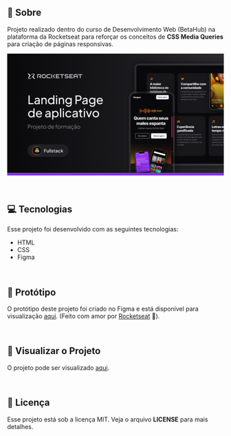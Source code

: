 ## 📖 Sobre

Projeto realizado dentro do curso de Desenvolvimento Web (BetaHub) na plataforma da Rocketseat para reforçar os conceitos de **CSS Media Queries** para criação de páginas responsivas.

<p align="center">  
   <img src="resources/banner.png" alt="Banner do projeto"/> 
</p>

<br/>

## 💻 Tecnologias

Esse projeto foi desenvolvido com as seguintes tecnologias:

- HTML
- CSS
- Figma

<br/>

## 🎨 Protótipo

O protótipo deste projeto foi criado no Figma e está disponível para visualização [aqui](https://www.figma.com/community/file/1371886246180677672). (Feito com amor por [Rocketseat](https://www.rocketseat.com.br) 💜).

<br/>

## 🚀 Visualizar o Projeto

O projeto pode ser visualizado [aqui](https://nicolevlc.github.io/projeto-zingen/).

<br/>

## 📝 Licença
Esse projeto está sob a licença MIT. Veja o arquivo **LICENSE** para mais detalhes.

